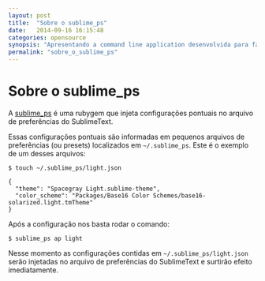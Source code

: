 ```yaml
---
layout: post
title:  "Sobre o sublime_ps"
date:   2014-09-16 16:15:48
categories: opensource
synopsis: "Apresentando a command line application desenvolvida para facilitar a troca de presets de configuração no SublimeText"
permalink: "sobre_o_sublime_ps"
---
```


# Sobre o sublime_ps

A [sublime_ps](https://github.com/viniciusalmeida/sublime_ps) é uma rubygem que injeta configurações pontuais no arquivo de preferências do SublimeText.

Essas configurações pontuais são informadas em pequenos arquivos de preferências (ou presets) localizados em `~/.sublime_ps`. Este é o exemplo de um desses arquivos:

```
$ touch ~/.sublime_ps/light.json

{
  "theme": "Spacegray Light.sublime-theme",
  "color_scheme": "Packages/Base16 Color Schemes/base16-solarized.light.tmTheme"
}
```

Após a configuração nos basta rodar o comando:

```
$ sublime_ps ap light
```

Nesse momento as configurações contidas em `~/.sublime_ps/light.json` serão injetadas no arquivo de preferências do SublimeText e surtirão efeito imediatamente.
